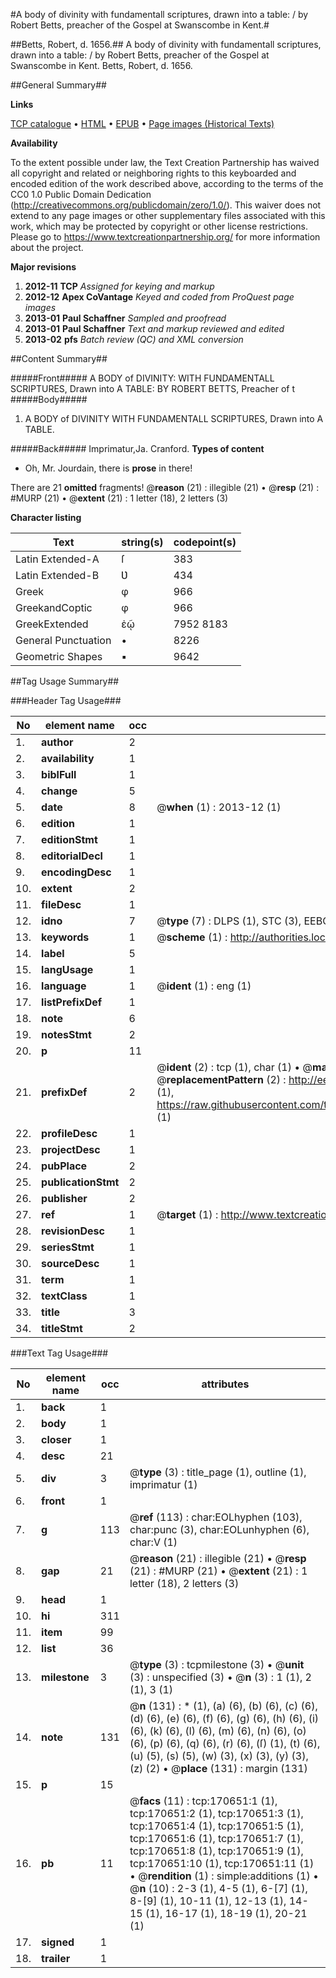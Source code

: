 #A body of divinity with fundamentall scriptures, drawn into a table: / by Robert Betts, preacher of the Gospel at Swanscombe in Kent.#

##Betts, Robert, d. 1656.##
A body of divinity with fundamentall scriptures, drawn into a table: / by Robert Betts, preacher of the Gospel at Swanscombe in Kent.
Betts, Robert, d. 1656.

##General Summary##

**Links**

[TCP catalogue](http://www.ota.ox.ac.uk/tcp/)  • 
[HTML](http://tei.it.ox.ac.uk/tcp/Texts-HTML/free/A76/A76477.html)  • 
[EPUB](http://tei.it.ox.ac.uk/tcp/Texts-EPUB/free/A76/A76477.epub) • 
[Page images (Historical Texts)](https://historicaltexts.jisc.ac.uk/eebo-99868913e)

**Availability**

To the extent possible under law, the Text Creation Partnership has waived all copyright and related or neighboring rights to this keyboarded and encoded edition of the work described above, according to the terms of the CC0 1.0 Public Domain Dedication (http://creativecommons.org/publicdomain/zero/1.0/). This waiver does not extend to any page images or other supplementary files associated with this work, which may be protected by copyright or other license restrictions. Please go to https://www.textcreationpartnership.org/ for more information about the project.

**Major revisions**

1. __2012-11__ __TCP__ *Assigned for keying and markup*
1. __2012-12__ __Apex CoVantage__ *Keyed and coded from ProQuest page images*
1. __2013-01__ __Paul Schaffner__ *Sampled and proofread*
1. __2013-01__ __Paul Schaffner__ *Text and markup reviewed and edited*
1. __2013-02__ __pfs__ *Batch review (QC) and XML conversion*

##Content Summary##

#####Front#####
A BODY of DIVINITY: WITH FUNDAMENTALL SCRIPTURES, Drawn into A TABLE: BY ROBERT BETTS, Preacher of t
#####Body#####

1. A BODY of DIVINITY WITH FUNDAMENTALL SCRIPTURES, Drawn into A TABLE.

#####Back#####
Imprimatur,Ja. Cranford.
**Types of content**

  * Oh, Mr. Jourdain, there is **prose** in there!

There are 21 **omitted** fragments! 
 @__reason__ (21) : illegible (21)  •  @__resp__ (21) : #MURP (21)  •  @__extent__ (21) : 1 letter (18), 2 letters (3)

**Character listing**


|Text|string(s)|codepoint(s)|
|---|---|---|
|Latin Extended-A|ſ|383|
|Latin Extended-B|Ʋ|434|
|Greek|φ|966|
|GreekandCoptic|φ|966|
|GreekExtended|ἐῷ|7952 8183|
|General Punctuation|•|8226|
|Geometric Shapes|▪|9642|

##Tag Usage Summary##

###Header Tag Usage###

|No|element name|occ|attributes|
|---|---|---|---|
|1.|__author__|2||
|2.|__availability__|1||
|3.|__biblFull__|1||
|4.|__change__|5||
|5.|__date__|8| @__when__ (1) : 2013-12 (1)|
|6.|__edition__|1||
|7.|__editionStmt__|1||
|8.|__editorialDecl__|1||
|9.|__encodingDesc__|1||
|10.|__extent__|2||
|11.|__fileDesc__|1||
|12.|__idno__|7| @__type__ (7) : DLPS (1), STC (3), EEBO-CITATION (1), PROQUEST (1), VID (1)|
|13.|__keywords__|1| @__scheme__ (1) : http://authorities.loc.gov/ (1)|
|14.|__label__|5||
|15.|__langUsage__|1||
|16.|__language__|1| @__ident__ (1) : eng (1)|
|17.|__listPrefixDef__|1||
|18.|__note__|6||
|19.|__notesStmt__|2||
|20.|__p__|11||
|21.|__prefixDef__|2| @__ident__ (2) : tcp (1), char (1)  •  @__matchPattern__ (2) : ([0-9\-]+):([0-9IVX]+) (1), (.+) (1)  •  @__replacementPattern__ (2) : http://eebo.chadwyck.com/downloadtiff?vid=$1&page=$2 (1), https://raw.githubusercontent.com/textcreationpartnership/Texts/master/tcpchars.xml#$1 (1)|
|22.|__profileDesc__|1||
|23.|__projectDesc__|1||
|24.|__pubPlace__|2||
|25.|__publicationStmt__|2||
|26.|__publisher__|2||
|27.|__ref__|1| @__target__ (1) : http://www.textcreationpartnership.org/docs/. (1)|
|28.|__revisionDesc__|1||
|29.|__seriesStmt__|1||
|30.|__sourceDesc__|1||
|31.|__term__|1||
|32.|__textClass__|1||
|33.|__title__|3||
|34.|__titleStmt__|2||


###Text Tag Usage###

|No|element name|occ|attributes|
|---|---|---|---|
|1.|__back__|1||
|2.|__body__|1||
|3.|__closer__|1||
|4.|__desc__|21||
|5.|__div__|3| @__type__ (3) : title_page (1), outline (1), imprimatur (1)|
|6.|__front__|1||
|7.|__g__|113| @__ref__ (113) : char:EOLhyphen (103), char:punc (3), char:EOLunhyphen (6), char:V (1)|
|8.|__gap__|21| @__reason__ (21) : illegible (21)  •  @__resp__ (21) : #MURP (21)  •  @__extent__ (21) : 1 letter (18), 2 letters (3)|
|9.|__head__|1||
|10.|__hi__|311||
|11.|__item__|99||
|12.|__list__|36||
|13.|__milestone__|3| @__type__ (3) : tcpmilestone (3)  •  @__unit__ (3) : unspecified (3)  •  @__n__ (3) : 1 (1), 2 (1), 3 (1)|
|14.|__note__|131| @__n__ (131) : * (1), (a) (6), (b) (6), (c) (6), (d) (6), (e) (6), (f) (6), (g) (6), (h) (6), (i) (6), (k) (6), (l) (6), (m) (6), (n) (6), (o) (6), (p) (6), (q) (6), (r) (6), (ſ) (1), (t) (6), (u) (5), (s) (5), (w) (3), (x) (3), (y) (3), (z) (2)  •  @__place__ (131) : margin (131)|
|15.|__p__|15||
|16.|__pb__|11| @__facs__ (11) : tcp:170651:1 (1), tcp:170651:2 (1), tcp:170651:3 (1), tcp:170651:4 (1), tcp:170651:5 (1), tcp:170651:6 (1), tcp:170651:7 (1), tcp:170651:8 (1), tcp:170651:9 (1), tcp:170651:10 (1), tcp:170651:11 (1)  •  @__rendition__ (1) : simple:additions (1)  •  @__n__ (10) : 2-3 (1), 4-5 (1), 6-[7] (1), 8-[9] (1), 10-11 (1), 12-13 (1), 14-15 (1), 16-17 (1), 18-19 (1), 20-21 (1)|
|17.|__signed__|1||
|18.|__trailer__|1||
